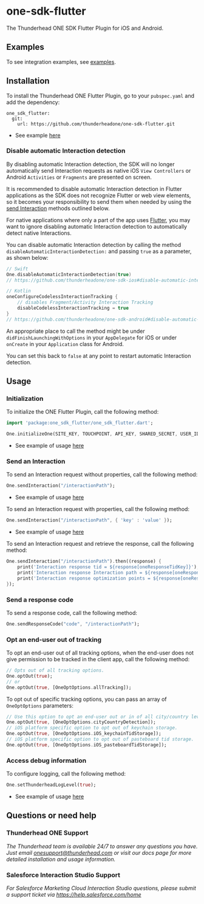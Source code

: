 # one-sdk-flutter

The Thunderhead ONE SDK Flutter Plugin for iOS and Android.

## Examples
To see integration examples, see [examples](https://github.com/thunderheadone/one-sdk-flutter/tree/master/examples/). 

## Installation
To install the Thunderhead ONE Flutter Plugin, go to your `pubspec.yaml` and add the dependency:
```
one_sdk_flutter:
  git:
    url: https://github.com/thunderheadone/one-sdk-flutter.git
```
* See example [here](https://github.com/thunderheadone/one-sdk-flutter/tree/master/examples/flutter_example/pubspec.yaml#L23)

### Disable automatic Interaction detection
By disabling automatic Interaction detection, the SDK will no longer automatically send Interaction requests as native iOS `View Controllers` or Android `Activities` or `Fragments` are presented on screen. 

It is recommended to disable automatic Interaction detection in Flutter applications as the SDK does not recognize Flutter or web view elements, so it becomes your responsibility to send them when needed by using the [send Interaction](#send-an-interaction) methods outlined below.  

For native applications where only a part of the app uses [Flutter](https://flutter.dev/docs/development/add-to-app), you may want to ignore disabling automatic Interaction detection to automatically detect native Interactions.

You can disable automatic Interaction detection by calling the method `disableAutomaticInteractionDetection:` and passing `true` as a parameter, as shown below:

```swift
// Swift
One.disableAutomaticInteractionDetection(true)
// https://github.com/thunderheadone/one-sdk-ios#disable-automatic-interaction-detection
```

```kotlin
// Kotlin
oneConfigureCodelessInteractionTracking {
    // disables Fragment/Activity Interaction Tracking
    disableCodelessInteractionTracking = true 
}
// https://github.com/thunderheadone/one-sdk-android#disable-automatic-interaction-detection
```

An appropriate place to call the method might be under `didFinishLaunchingWithOptions` in your `AppDelegate` for iOS or under `onCreate` in your `Application` class for Android.

You can set this back to `false` at any point to restart automatic Interaction detection.

## Usage
### Initialization
To initialize the ONE Flutter Plugin, call the following method:
```dart
import 'package:one_sdk_flutter/one_sdk_flutter.dart';

One.initializeOne(SITE_KEY, TOUCHPOINT, API_KEY, SHARED_SECRET, USER_ID, HOST, false);
```
* See example of usage [here](https://github.com/thunderheadone/one-sdk-flutter/tree/master/examples/flutter_example/lib/main.dart#L58)

### Send an Interaction 
To send an Interaction request without properties, call the following method:
```dart
One.sendInteraction("/interactionPath");
```
* See example of usage [here](https://github.com/thunderheadone/one-sdk-flutter/tree/master/examples/flutter_example/lib/main.dart#L60)

To send an Interaction request with properties, call the following method:
```dart
One.sendInteraction("/interactionPath", { 'key' : 'value' });
```
* See example of usage [here](https://github.com/thunderheadone/one-sdk-flutter/tree/master/examples/flutter_example/lib/main.dart#L128)

To send an Interaction request and retrieve the response, call the following method:
```dart
One.sendInteraction("/interactionPath").then((response) {
    print('Interaction response tid = ${response[oneResponseTidKey]}');
    print('Interaction response Interaction path = ${response[oneResponseInteractionPathKey]}');
    print('Interaction response optimization points = ${response[oneResponseOptimizationPointsKey]}');
});
```

### Send a response code
To send a response code, call the following method:
```dart
One.sendResponseCode("code", "/interactionPath");
```

### Opt an end-user out of tracking

To opt an end-user out of all tracking options, when the end-user does not give permission to be tracked in the client app, call the following method:
```dart
// Opts out of all tracking options.
One.optOut(true);
// or
One.optOut(true, [OneOptOptions.allTracking]);
```

To opt out of specific tracking options, you can pass an array of `OneOptOptions` parameters:
```dart
// Use this option to opt an end-user out or in of all city/country level tracking.
One.optOut(true, [OneOptOptions.cityCountryDetection]);
// iOS platform specific option to opt out of keychain storage.
One.optOut(true, [OneOptOptions.iOS_keychainTidStorage]);
// iOS platform specific option to opt out of pasteboard tid storage.
One.optOut(true, [OneOptOptions.iOS_pasteboardTidStorage]);
```

### Access debug information
To configure logging, call the following method:
```dart
One.setThunderheadLogLevel(true);
```
* See example of usage [here](https://github.com/thunderheadone/one-sdk-flutter/tree/master/examples/flutter_example/lib/main.dart#L59)

## Questions or need help

### Thunderhead ONE Support
_The Thunderhead team is available 24/7 to answer any questions you have. Just email onesupport@thunderhead.com or visit our docs page for more detailed installation and usage information._

### Salesforce Interaction Studio Support
_For Salesforce Marketing Cloud Interaction Studio questions, please submit a support ticket via https://help.salesforce.com/home_
